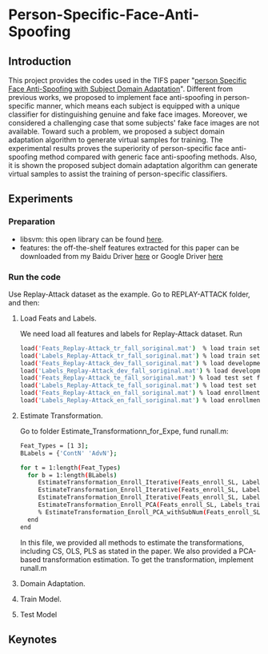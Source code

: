 # Person-Specific-Face-Anti-Spoofing
## Introduction
This project provides the codes used in the TIFS paper "[person Specific Face Anti-Spoofing with Subject Domain Adaptation](http://ieeexplore.ieee.org/xpl/login.jsp?tp=&arnumber=7041231&url=http%3A%2F%2Fieeexplore.ieee.org%2Fxpls%2Fabs_all.jsp%3Farnumber%3D7041231)".
Different from previous works, we proposed to implement face anti-spoofing in person-specific manner, which means each subject
is equipped with a unique classifier for distinguishing genuine and fake face images. Moreover, we considered a challenging case that 
some subjects' fake face images are not available. Toward such a problem, we proposed a subject domain adaptation algorithm to 
generate virtual samples for training. The experimental results proves the superiority of person-specific face anti-spoofing method compared
with generic face anti-spoofing methods. Also, it is shown the proposed subject domain adaptation algorithm can generate virtual samples to 
assist the training of person-specific classifiers.
## Experiments
### Preparation
* libsvm: this open library can be found [here](http://www.csie.ntu.edu.tw/~cjlin/libsvm/).
* features: the off-the-shelf features extracted for this paper can be downloaded from my Baidu Driver [here](http://pan.baidu.com/s/1hqKmEpe) or Google Driver [here](https://drive.google.com/folderview?id=0B749j8XpVZQ-VFE0OG1hZFpFZXc&usp=sharing)

### Run the code

Use Replay-Attack dataset as the example. Go to REPLAY-ATTACK folder, and then:

1. Load Feats and Labels.

   We need load all features and labels for Replay-Attack dataset. Run
   ```bash
   load('Feats_Replay-Attack_tr_fall_soriginal.mat')  % load train set features
   load('Labels_Replay-Attack_tr_fall_soriginal.mat') % load train set labels
   load('Feats_Replay-Attack_dev_fall_soriginal.mat') % load development set features
   load('Labels_Replay-Attack_dev_fall_soriginal.mat') % load development set labels
   load('Feats_Replay-Attack_te_fall_soriginal.mat') % load test set features
   load('Labels_Replay-Attack_te_fall_soriginal.mat') % load test set labels
   load('Feats_Replay-Attack_en_fall_soriginal.mat') % load enrollment set features
   load('Labels_Replay-Attack_en_fall_soriginal.mat') % load enrollment set labels
   ```

2. Estimate Transformation.

    Go to folder Estimate_Transformationn_for_Expe, fund runall.m:
    ```bash
    Feat_Types = [1 3];
    BLabels = {'ContN' 'AdvN'};

    for t = 1:length(Feat_Types)
      for b = 1:length(BLabels)
         EstimateTransformation_Enroll_Iterative(Feats_enroll_SL, Labels_train_SL, Labels_devel_SL, Labels_test_SL, Labels_enroll_SL, BLabels{b}, Feat_Types(t), 'CS');
         EstimateTransformation_Enroll_Iterative(Feats_enroll_SL, Labels_train_SL, Labels_devel_SL, Labels_test_SL, Labels_enroll_SL, BLabels{b}, Feat_Types(t), 'OLS');
         EstimateTransformation_Enroll_Iterative(Feats_enroll_SL, Labels_train_SL, Labels_devel_SL, Labels_test_SL, Labels_enroll_SL, BLabels{b}, Feat_Types(t), 'PLS');
         EstimateTransformation_Enroll_PCA(Feats_enroll_SL, Labels_train_SL, Labels_devel_SL, Labels_test_SL, Labels_enroll_SL, Feat_Types(t), BLabels{b}, 'PCA');  
         % EstimateTransformation_Enroll_PCA_withSubNum(Feats_enroll_SL, Labels_train_SL, Labels_devel_SL, Labels_test_SL, Labels_enroll_SL, Feat_Types(t), BLabels{b}, 'PCA');
      end
    end	
	```

	In this file, we provided all methods to estimate the transformations, including CS, OLS, PLS as stated in the paper. We also provided a PCA-based transformation estimation. To get the transformation, implement runall.m
	
	
3. Domain Adaptation.


4. Train Model.

5. Test Model
	
 
## Keynotes
